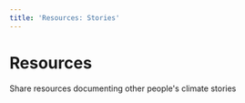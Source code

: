 ```yaml
---
title: 'Resources: Stories'
---
```


# Resources

Share resources documenting other people's climate stories
